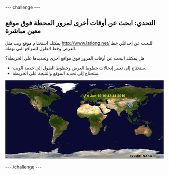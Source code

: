 --- challenge ---
## التحدي: ابحث عن أوقات أخرى لمرور المحطة فوق موقع معين مباشرة

يمكنك استخدام موقع ويب مثل <a href="http://www.latlong.net/" target="_blank">http://www.latlong.net/</a> للبحث عن إحداثيَّي خط العرض وخط الطول للمواقع التي تهمك. 

هل يمكنك البحث عن أوقات المرور فوق مواقع أخرى وتحديدها على الخريطة؟ 

+ ستحتاج إلى تغيير إدخالات خطوط العرض وخطوط الطول إلى خدمة الويب. 
+ ستحتاج إلى تحديد الموقع والنتيجة على الخريطة. 

![screenshot](images/iss-final.png)




--- /challenge ---